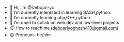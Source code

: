 - 👋 Hi, I’m @Debopri-yo 
- 👀 I’m currently interested in learning BASH,python.
- 🌱 I’m currently learning php,C++,python.
- 💞️ I’m open to collab on web dev and low-level projects
- 📫 How to reach me (debopriyoghosh410@gmail.com)
- 😄 Pronouns: he/him

<!---
Debopri-yo/Debopri-yo is a ✨ special ✨ repository because its `README.md` (this file) appears on your GitHub profile.
You can click the Preview link to take a look at your changes.
--->

